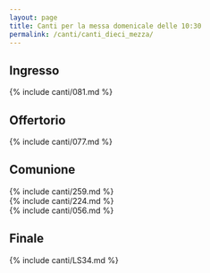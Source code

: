 ```yaml
---
layout: page
title: Canti per la messa domenicale delle 10:30
permalink: /canti/canti_dieci_mezza/
---
```


## Ingresso
{% include canti/081.md %}     

## Offertorio
{% include canti/077.md %}   

## Comunione   
{% include canti/259.md %}   
{% include canti/224.md %}    
{% include canti/056.md %}  

## Finale
{% include canti/LS34.md %}
